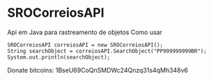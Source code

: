 # SROCorreiosAPI
Api em Java para rastreamento de objetos
Como usar
  

	SROCorreiosAPI correiosAPI = new SROCorreiosAPI();
	String searchObject = correiosAPI.SearchObject("PP999999999BR");
	System.out.println(searchObject);

  


Donate bitcoins: 1BseU69CoQnSMDWc24Qnzq31s4qMh348v6

